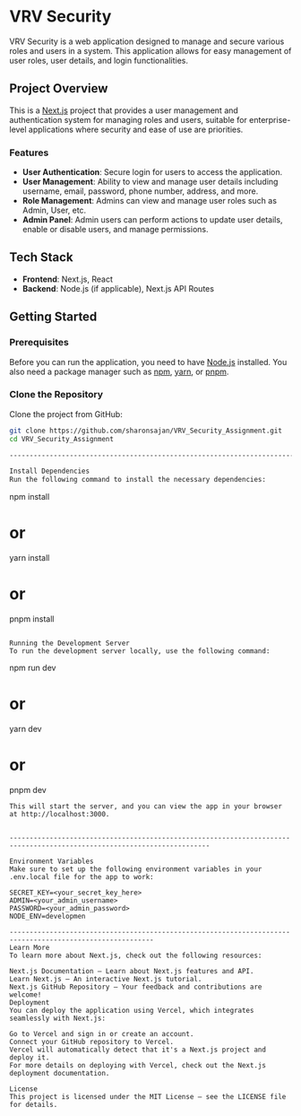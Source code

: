 # VRV Security

VRV Security is a web application designed to manage and secure various roles and users in a system. This application allows for easy management of user roles, user details, and login functionalities.

## Project Overview

This is a [Next.js](https://nextjs.org) project that provides a user management and authentication system for managing roles and users, suitable for enterprise-level applications where security and ease of use are priorities.

### Features

- **User Authentication**: Secure login for users to access the application.
- **User Management**: Ability to view and manage user details including username, email, password, phone number, address, and more.
- **Role Management**: Admins can view and manage user roles such as Admin, User, etc.
- **Admin Panel**: Admin users can perform actions to update user details, enable or disable users, and manage permissions.

## Tech Stack

- **Frontend**: Next.js, React
- **Backend**: Node.js (if applicable), Next.js API Routes

## Getting Started

### Prerequisites

Before you can run the application, you need to have [Node.js](https://nodejs.org/) installed. You also need a package manager such as [npm](https://www.npmjs.com/), [yarn](https://yarnpkg.com/), or [pnpm](https://pnpm.io/).

### Clone the Repository

Clone the project from GitHub:

```bash
git clone https://github.com/sharonsajan/VRV_Security_Assignment.git
cd VRV_Security_Assignment

------------------------------------------------------------------------------------------------------

Install Dependencies
Run the following command to install the necessary dependencies:

```

npm install

# or

yarn install

# or

pnpm install

```

Running the Development Server
To run the development server locally, use the following command:
```

npm run dev

# or

yarn dev

# or

pnpm dev

```
This will start the server, and you can view the app in your browser at http://localhost:3000.


------------------------------------------------------------------------------------------------------------------------

Environment Variables
Make sure to set up the following environment variables in your .env.local file for the app to work:

SECRET_KEY=<your_secret_key_here>
ADMIN=<your_admin_username>
PASSWORD=<your_admin_password>
NODE_ENV=developmen

----------------------------------------------------------------------------------------------------------
Learn More
To learn more about Next.js, check out the following resources:

Next.js Documentation – Learn about Next.js features and API.
Learn Next.js – An interactive Next.js tutorial.
Next.js GitHub Repository – Your feedback and contributions are welcome!
Deployment
You can deploy the application using Vercel, which integrates seamlessly with Next.js:

Go to Vercel and sign in or create an account.
Connect your GitHub repository to Vercel.
Vercel will automatically detect that it's a Next.js project and deploy it.
For more details on deploying with Vercel, check out the Next.js deployment documentation.

License
This project is licensed under the MIT License – see the LICENSE file for details.


```
